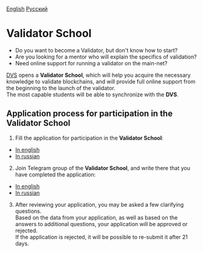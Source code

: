 [English](https://github.com/Distributed-Validators-Synctems/Validator-School/edit/main/README.md) [Русский]() <br />

# Validator School

- Do you want to become a Validator, but don't know how to start?
- Are you looking for a mentor who will explain the specifics of validation?
- Need online support for running a validator on the main-net?

[DVS](https://github.com/Distributed-Validators-Synctems/Self-Identity) opens a **Validator School**, which will help you acquire the necessary knowledge to validate blockchains, and will provide full online support from the beginning to the launch of the validator. <br />
The most capable students will be able to synchronize with the **DVS**. <br />

## Application process for participation in the Validator School

1. Fill the application for participation in the **Validator School**:
- [In english](https://forms.gle/RQHc9PoajDPvzL2r9)
- [In russian](https://forms.gle/eArf4m838dRFKqCd6)

2. Join Telegram group of the **Validator School**, and write there that you have completed the application:
- [In english](https://t.me/joinchat/hP6xVEGmwkU1NmVi)
- [In russian](https://t.me/joinchat/GPwaOPPzQA04MzNi)

3. After reviewing your application, you may be asked a few clarifying questions. <br />
Based on the data from your application, as well as based on the answers to additional questions, your application will be approved or rejected. <br />
If the application is rejected, it will be possible to re-submit it after 21 days. <br />
